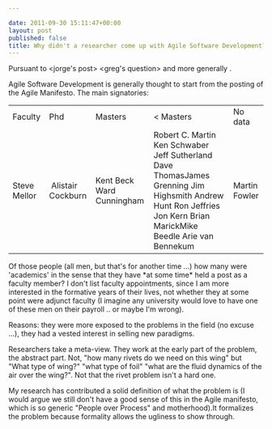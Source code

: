 ```yaml
---

date: 2011-09-30 15:11:47+00:00
layout: post
published: false
title: Why didn't a researcher come up with Agile Software Development?
---
```


Pursuant to <jorge's post> <greg's question> and more generally <research impact>.

Agile Software Development is generally thought to start from the posting of the Agile Manifesto. The main signatories:
<table >
<tbody >
<tr >

<td >Faculty
</td>

<td >Phd
</td>

<td >Masters
</td>

<td >< Masters
</td>

<td >No data
</td>
</tr>
<tr >

<td >Steve Mellor
</td>

<td > Alistair Cockburn
</td>

<td >Kent Beck
Ward Cunningham
</td>

<td >Robert C. Martin
Ken Schwaber
Jeff Sutherland
Dave ThomasJames Grenning
Jim Highsmith
Andrew Hunt
Ron Jeffries
Jon Kern
Brian MarickMike Beedle
Arie van Bennekum
</td>

<td >Martin Fowler
</td>
</tr>
</tbody>
</table>
Of those people (all men, but that's for another time ...) how many were 'academics' in the sense that they have *at some time* held a post as a faculty member? I don't list faculty appointments, since I am more interested in the formative years of their lives, not whether they at some point were adjunct faculty (I imagine any university would love to have one of these men on their payroll .. or maybe I'm wrong).

Reasons: they were more exposed to the problems in the field (no excuse ...), they had a vested interest in selling new paradigms.

Researchers take a meta-view. They work at the early part of the problem, the abstract part. Not, "how many rivets do we need on this wing" but "What type of wing?" "what type of foil" "what are the fluid dynamics of the air over the wing?". Not that the rivet problem isn't a hard one.

My research has contributed a solid definition of what the problem is (I would argue we still don't have a good sense of this in the Agile manifesto, which is so generic "People over Process" and motherhood).It formalizes the problem because formality allows the ugliness to show through.
